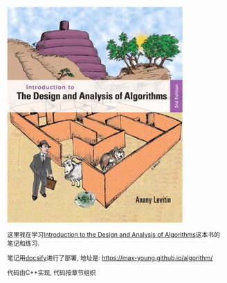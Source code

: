 ![book](./_images/book.jpeg)

这里我在学习[Introduction to the Design and Analysis of Algorithms](https://book.douban.com/subject/6853975/)这本书的笔记和练习.

笔记用[docsify](https://docsify.js.org/)进行了部署, 地址是: <https://max-young.github.io/algorithm/>

代码由C++实现, 代码按章节组织